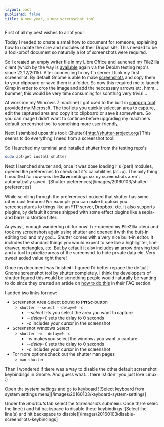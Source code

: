 ```yaml
---
layout: post
published: false
title: A new year, a new screenschot tool
---
```


First of all my best wishes to all of you!

Today I needed to create a small how to document for someone, explaining how to update the core and modules of their Drupal site. This needed to be a fool-proof document so naturally a lot of screenshots were required.

So I created an empty writer file in my Libre Office and launched my FileZilla client (which by the way is [available](https://packages.qa.debian.org/f/filezilla/news/20151222T163906Z.html) again via the Debian testing repo's since 22/12/2015). After connecting to my ftp server I took my first screenshot. By default Gnome is able to make [screenshots](https://wiki.debian.org/ScreenShots) and copy them to your clipboard or save them in a folder. So now this required me to launch Gimp in order to crop the image and add the neccessary arrows etc. hmm... bummer, this would be very time consuming for somthing very trivial...

At work (on my Windows 7 machine) I got used to the built in [snipping tool](https://en.wikipedia.org/wiki/Snipping_Tool) provided my Microsoft. The tool lets you quickly select an area to capture, edit the captured area and copy it to clipboard or save it somewhere. So you can image I didn't want to continue before upgrading my machine's default screenshot tool to something more user friendly.

Next I stumbled upon this tool: (Shutter)[http://shutter-project.org/]
This seems to do everything I need from a screenshot tool!

So I launched my terminal and installed shutter from the testing repo's
```bash
sudo apt-get install shutter
```

Next I launched shutter and, once it was done loading it's (perl) modules, opened the preferences to check out it's capabilities (alt+p). The only thing I modified for now was the **Save** settings so my screenshots aren't automatically saved.
![Shutter preferences][/images/20160103/shutter-preferences]

While scrolling through the preferences I noticed that shutter has some other cool features! 
For example you can make it upload you screencaptures to things like an FTP server, Dropbox, etc. It also supports plugins, by default it comes shipped with some effect plugins like a sepia- and barrel distortion filter. 

Anyways, enough wandering off for now!
I re-opened my FileZilla client and took my screenshots again using shutter and opened it with the built-in editing tool and my god... Shutter comes with a very nice built-in editor. It includes the standard things you would expect to see like a highlighter, line drawer, rectangles, etc. But by default it also includes an arrow drawing tool and a tool to pixelize areas of the screenshot to hide private data etc. Very sweet added value right there!

Once my document was finished I figured I'd better replace the default Gnome screenshot tool by shutter completely. I think the developpers of shutter figured this would be something people would naturally be wanting to do since they created an article on [how to do this](http://shutter-project.org/faq-help/set-shutter-as-the-default-screenshot-tool/#gnome) in their FAQ section.

I added two links for now:
* Screenshot Area-Select bound to **PrtSc**-button
	* `shutter --select --delay=0 -c`
		* *--select* lets you select the area you want to capture
		* *--delay=0* sets the delay to 0 seconds
		* *-c* includes your cursor in the screenshot
* Screenshot Windows Select
	* `shutter -w --delay=0 -c`
		* *-w* makes you select the windows you want to capture
		* *--delay=0* sets the delay to 0 seconds
		* *-c* includes your cursor in the screenshot
* For more options check out the shutter man pages
	* `man shutter`

Than I wondered if there was a way to disable the other default screenshot keybindings in Gnome. And guess what... there is! don't you just love Linux :)

Open the *system settings* and go to keyboard
![Select keyboard from system settings menu][/images/20160103/keyboard-system-settings]

Under the *Shortcuts* tab select the *Screenshots* submenu. Once there selec the line(s) and hit backspace to disable these keybindings
![Select the line(s) and hit backspace to disable][/images/20160103/disable-screenshots-keybindings]
